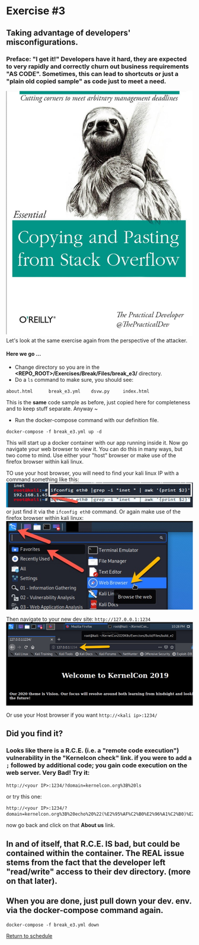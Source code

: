 # Exercise #3

## Taking advantage of developers' misconfigurations.

### Preface: "I get it!" Developers have it hard, they are expected to very rapidly and correctly churn out business requirements "AS CODE". Sometimes, this can lead to shortcuts or just a "plain old copied sample" as code just to meet a need.
![Oreilly Funny](Files/images/oreilly_funny.jpg)
Let's look at the same exercise again from the perspective of the attacker.

#### Here we go ...

- Change directory so you are in the __<REPO_ROOT>/Exercises/Break/Files/break_e3/__ directory.
- Do a ```ls``` command to make sure, you should see:
```
about.html      break_e3.yml    dsvw.py     index.html
```
This is the __same__ code sample as before, just copied here for completeness and to keep stuff separate. Anyway ~
- Run the docker-compose command with our definition file.
```
docker-compose -f break_e3.yml up -d
```
This will start up a docker container with our app running inside it. Now go navigate your web browser to view it.
You can do this in many ways, but two come to mind. Use either your "host" browser or make use of the firefox browser within kali linux.

TO use your host browser, you will need to find your kali linux IP with a command something like this:
![ifconfig eth0](Files/images/kali_ifconfig.jpg)
or just find it via the ```ifconfig eth0``` command.
Or again make use of the firefox browser within kali linux:
![kali firefox](Files/images/kali_firefox.jpg)

Then navigate to your new dev site: ```http://127.0.0.1:1234```
![kali firefox](Files/images/kali_e2_site.jpg)

Or use your Host browser if you want ```http://<kali ip>:1234/```

## Did you find it?
### Looks like there is a R.C.E. (i.e. a "remote code execution") vulnerability in the "Kernelcon check" link. if you were to add a ```;``` followed by additional code; you gain code execution on the web server. Very Bad! Try it:
```
http://<your IP>:1234/?domain=kernelcon.org%3B%20ls
```
or try this one:
```
http://<your IP>:1234/?domain=kernelcon.org%3B%20echo%20%22(%E2%95%AF%C2%B0%E2%96%A1%C2%B0)%E2%95%AF%EF%B8%B5%20%E2%94%BB%E2%94%81%E2%94%BB%22%20%3E%20app%2Fabout.html
```
now go back and click on that __About us__ link.

## In and of itself, that R.C.E. IS bad, but could be contained within the container. The REAL issue stems from the fact that the developer left "read/write" access to their dev directory. (more on that later).

## When you are done, just pull down your dev. env. via the __docker-compose__ command again.
```
docker-compose -f break_e3.yml down
```

[Return to schedule](../../Docs/SCHEDULE.md)
